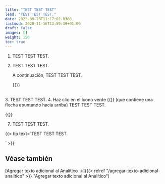 ```yaml
---
title: "TEST TEST TEST"
lead: "TEST TEST TEST."
date: 2022-09-23T11:17:02-0300
lastmod: 2020-11-16T13:59:39+01:00
draft: false
images: []
weight: 150
toc: true
---
```



1. TEST TEST TEST.
2. TEST TEST TEST.

    A continuación, TEST TEST TEST.

    {{<note text="El módulo <b>Carga masiva</b> consta de un sector desde donde se subirá el nuevo archivo con la lista de precios, y en la parte inferior de la pantalla, de un listado que muestra todas las listas de precios subidas hasta la fecha.">}}
<br>
3. TEST TEST TEST.
4. Haz clic en el ícono verde {{<inline-icon image="baseline_arrow_upward_black_24dp.png" alt="arrow icon">}} (que contiene una flecha apuntando hacia arriba) TEST TEST TEST.

{{<warning text="TEST TEST TEST, la app <b><i>Pricing</i></b> requiere que realices una verificación o validación del contenido del archivo recién subido. Es por esto que el <b><i>precio recién cargado aún no está vigente</i></b>.">}}
</b>

7. TEST TEST TEST.

{{< tip text=`TEST TEST TEST.

` >}}
<br>


## Véase también

[Agregar texto adicional al Analítico →]({{< relref "/agregar-texto-adicional-analitico" >}} "Agregar texto adicional al Analítico")